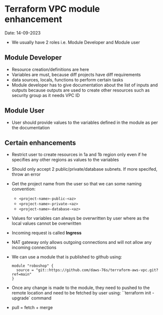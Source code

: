 # Terraform VPC module enhancement

Date: 14-09-2023

- We usually have 2 roles i.e. Module Developer and Module user

## Module Developer

- Resource creation/definitions are here
- Variables are must, because diff projects have diff requirements
- data sources, locals, functions to perform certain tasks
- Module developer has to give documentation about the list of inputs and outputs because outputs are used to create other resources such as security group as it needs VPC ID

## Module User

- User should provide values to the variables defined in the module as per the documentation

## Certain enhancements

- Restrict user to create resources in 1a and 1b region only even if he specifies any other regions as values to the variables
- Should only accept 2 public/private/database subnets. If more specifed, throw an error
- Get the project name from the user so that we can some naming convention:
  - `<project-name>-public-<az>`
  - `<project-name>-private-<az>`
  - `<project-name>-database-<az>`
- Values for variables can always be overwritten by user where as the local values cannot be overwritten
- Incoming request is called **Ingress**
- NAT gateway only allows outgoing connections and will not allow any incoming connections
- We can use a module that is published to github using:

  ```hcl
  module "roboshop" {
    source = "git::https://github.com/daws-76s/terraform-aws-vpc.git?ref=main"
  }
  ```

- Once any change is made to the module, they need to pushed to the remote location and need to be fetched by user using: ``terraform init -upgrade` command
- pull = fetch + merge